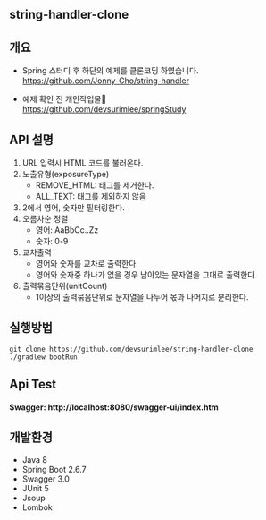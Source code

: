 ## string-handler-clone

## 개요
* Spring 스터디 후 하단의 예제를 클론코딩 하였습니다.  
https://github.com/Jonny-Cho/string-handler

* 예제 확인 전 개인작업물💨    
https://github.com/devsurimlee/springStudy

## API 설명
1. URL 입력시 HTML 코드를 불러온다.
2. 노출유형(exposureType)
   * REMOVE_HTML: 태그를 제거한다.
   * ALL_TEXT: 태그를 제외하지 않음
3. 2에서 영어, 숫자만 필터링한다.
4. 오름차순 정렬
   * 영어: AaBbCc..Zz
   * 숫자: 0-9
5. 교차출력
   * 영어와 숫자를 교차로 출력한다.
   * 영어와 숫자중 하나가 없을 경우 남아있는 문자열을 그대로 출력한다.
6. 출력묶음단위(unitCount)
   * 1이상의 출력묶음단위로 문자열을 나누어 몫과 나머지로 분리한다.

## 실행방법
```
git clone https://github.com/devsurimlee/string-handler-clone
./gradlew bootRun
```

## Api Test
#### Swagger: http://localhost:8080/swagger-ui/index.htm

## 개발환경
* Java 8
* Spring Boot 2.6.7
* Swagger 3.0
* JUnit 5
* Jsoup
* Lombok


